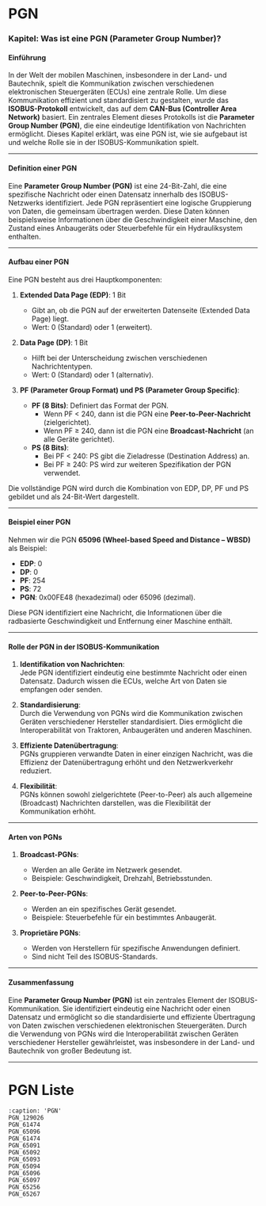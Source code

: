 # PGN

### **Kapitel: Was ist eine PGN (Parameter Group Number)?**

#### **Einführung**
In der Welt der mobilen Maschinen, insbesondere in der Land- und Bautechnik, spielt die Kommunikation zwischen verschiedenen elektronischen Steuergeräten (ECUs) eine zentrale Rolle. Um diese Kommunikation effizient und standardisiert zu gestalten, wurde das **ISOBUS-Protokoll** entwickelt, das auf dem **CAN-Bus (Controller Area Network)** basiert. Ein zentrales Element dieses Protokolls ist die **Parameter Group Number (PGN)**, die eine eindeutige Identifikation von Nachrichten ermöglicht. Dieses Kapitel erklärt, was eine PGN ist, wie sie aufgebaut ist und welche Rolle sie in der ISOBUS-Kommunikation spielt.

---

#### **Definition einer PGN**
Eine **Parameter Group Number (PGN)** ist eine 24-Bit-Zahl, die eine spezifische Nachricht oder einen Datensatz innerhalb des ISOBUS-Netzwerks identifiziert. Jede PGN repräsentiert eine logische Gruppierung von Daten, die gemeinsam übertragen werden. Diese Daten können beispielsweise Informationen über die Geschwindigkeit einer Maschine, den Zustand eines Anbaugeräts oder Steuerbefehle für ein Hydrauliksystem enthalten.

---

#### **Aufbau einer PGN**
Eine PGN besteht aus drei Hauptkomponenten:
1. **Extended Data Page (EDP)**: 1 Bit  
   - Gibt an, ob die PGN auf der erweiterten Datenseite (Extended Data Page) liegt.  
   - Wert: 0 (Standard) oder 1 (erweitert).  

2. **Data Page (DP)**: 1 Bit  
   - Hilft bei der Unterscheidung zwischen verschiedenen Nachrichtentypen.  
   - Wert: 0 (Standard) oder 1 (alternativ).  

3. **PF (Parameter Group Format) und PS (Parameter Group Specific)**:  
   - **PF (8 Bits)**: Definiert das Format der PGN.  
     - Wenn PF < 240, dann ist die PGN eine **Peer-to-Peer-Nachricht** (zielgerichtet).  
     - Wenn PF ≥ 240, dann ist die PGN eine **Broadcast-Nachricht** (an alle Geräte gerichtet).  
   - **PS (8 Bits)**:  
     - Bei PF < 240: PS gibt die Zieladresse (Destination Address) an.  
     - Bei PF ≥ 240: PS wird zur weiteren Spezifikation der PGN verwendet.  

Die vollständige PGN wird durch die Kombination von EDP, DP, PF und PS gebildet und als 24-Bit-Wert dargestellt.

---

#### **Beispiel einer PGN**
Nehmen wir die PGN **65096 (Wheel-based Speed and Distance – WBSD)** als Beispiel:
- **EDP**: 0  
- **DP**: 0  
- **PF**: 254  
- **PS**: 72  
- **PGN**: 0x00FE48 (hexadezimal) oder 65096 (dezimal).  

Diese PGN identifiziert eine Nachricht, die Informationen über die radbasierte Geschwindigkeit und Entfernung einer Maschine enthält.

---

#### **Rolle der PGN in der ISOBUS-Kommunikation**
1. **Identifikation von Nachrichten**:  
   Jede PGN identifiziert eindeutig eine bestimmte Nachricht oder einen Datensatz. Dadurch wissen die ECUs, welche Art von Daten sie empfangen oder senden.  

2. **Standardisierung**:  
   Durch die Verwendung von PGNs wird die Kommunikation zwischen Geräten verschiedener Hersteller standardisiert. Dies ermöglicht die Interoperabilität von Traktoren, Anbaugeräten und anderen Maschinen.  

3. **Effiziente Datenübertragung**:  
   PGNs gruppieren verwandte Daten in einer einzigen Nachricht, was die Effizienz der Datenübertragung erhöht und den Netzwerkverkehr reduziert.  

4. **Flexibilität**:  
   PGNs können sowohl zielgerichtete (Peer-to-Peer) als auch allgemeine (Broadcast) Nachrichten darstellen, was die Flexibilität der Kommunikation erhöht.  

---

#### **Arten von PGNs**
1. **Broadcast-PGNs**:  
   - Werden an alle Geräte im Netzwerk gesendet.  
   - Beispiele: Geschwindigkeit, Drehzahl, Betriebsstunden.  

2. **Peer-to-Peer-PGNs**:  
   - Werden an ein spezifisches Gerät gesendet.  
   - Beispiele: Steuerbefehle für ein bestimmtes Anbaugerät.  

3. **Proprietäre PGNs**:  
   - Werden von Herstellern für spezifische Anwendungen definiert.  
   - Sind nicht Teil des ISOBUS-Standards.  

---

#### **Zusammenfassung**
Eine **Parameter Group Number (PGN)** ist ein zentrales Element der ISOBUS-Kommunikation. Sie identifiziert eindeutig eine Nachricht oder einen Datensatz und ermöglicht so die standardisierte und effiziente Übertragung von Daten zwischen verschiedenen elektronischen Steuergeräten. Durch die Verwendung von PGNs wird die Interoperabilität zwischen Geräten verschiedener Hersteller gewährleistet, was insbesondere in der Land- und Bautechnik von großer Bedeutung ist.  

---

#  PGN Liste

```{toctree}
:caption: 'PGN'
PGN_129026
PGN_61474
PGN_65096
PGN_61474
PGN_65091
PGN_65092
PGN_65093
PGN_65094
PGN_65096
PGN_65097
PGN_65256
PGN_65267
```
